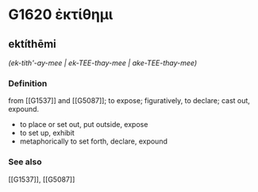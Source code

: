 # G1620 ἐκτίθημι

## ektíthēmi

_(ek-tith'-ay-mee | ek-TEE-thay-mee | ake-TEE-thay-mee)_

### Definition

from [[G1537]] and [[G5087]]; to expose; figuratively, to declare; cast out, expound.

- to place or set out, put outside, expose
- to set up, exhibit
- metaphorically to set forth, declare, expound

### See also

[[G1537]], [[G5087]]

